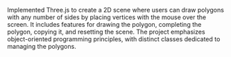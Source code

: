 Implemented Three.js to create a 2D scene where users can draw polygons with any number of sides by placing vertices with the mouse over the screen.
It includes features for drawing the polygon, completing the polygon, copying it, and resetting the scene.
The project emphasizes object-oriented programming principles, with distinct classes dedicated to managing the polygons.
